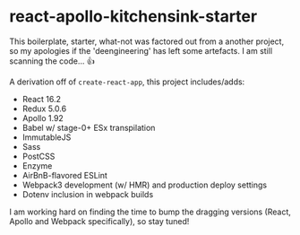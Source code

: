 # react-apollo-kitchensink-starter

This boilerplate, starter, what-not was factored out from a another project, so my apologies if the 'deengineering' has left some artefacts. I am still scanning the code... :thumbsup:

A derivation off of `create-react-app`, this project includes/adds:

* React 16.2
* Redux 5.0.6
* Apollo 1.92
* Babel w/ stage-0+ ESx transpilation
* ImmutableJS
* Sass
* PostCSS
* Enzyme
* AirBnB-flavored ESLint
* Webpack3 development (w/ HMR) and production deploy settings
* Dotenv inclusion in webpack builds

I am working hard on finding the time to bump the dragging versions (React, Apollo and Webpack specifically), so stay tuned!

